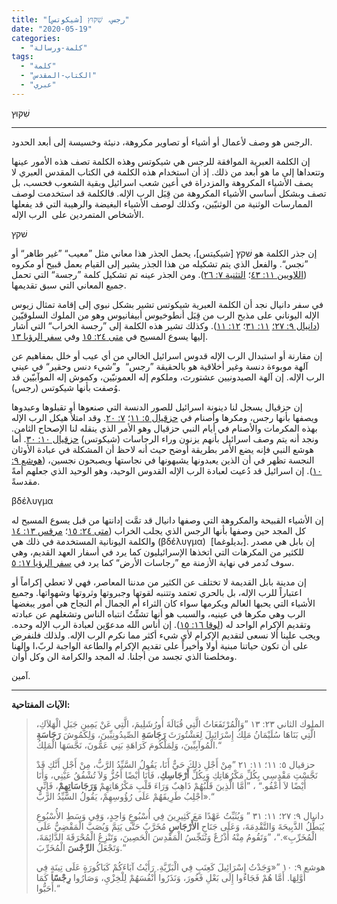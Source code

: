 ```yaml
---
title: "رجس، שִׁקּוּץ [شيكوتس]"
date: "2020-05-19"
categories: 
  - "كلمة-ورسالة"
tags: 
  - "كلمة"
  - "الكتاب-المقدس"
  - "عبري"
---
```


שִׁקּוּץ

* * *

الرجس هو وصف لأعمال أو أشياء أو تصاوير مكروهة، دنيئة وخسيسة إلى أبعد الحدود. 

إن الكلمة العبرية الموافقة للرجس هي شيكوتس وهذه الكلمة تصف هذه الأمور عينها وتتعداها إلى ما هو أبعد من ذلك. إذ أن استخدام هذه الكلمة في الكتاب المقدس العبري لا يصف الأشياء المكروهة والمزدراة في أعين شعب اسرائيل وبقية الشعوب فحسب، بل تصف وبشكل أساسي الأشياء المكروهة من قِبَل الرب الإله. فالكلمة قد استخدمت لوصف الممارسات الوثنية من الوثنيّين، وكذلك لوصف الأشياء البغيضة والرهيبة التي قد يفعلها الأشخاص المتمردين على  الرب الإله.

שׁקץ

إن جذر الكلمة هو שׁקץ \[شيكيتس\]، يحمل الجذر هذا معاني مثل ”معيب“ ”غير طاهر“ أو ”نجس“. والفعل الذي يتم تشكيله من هذا الجذر يشير إلى القيام بعمل قبيح أو مكروه ([اللاويين ١١: ٤٣](https://biblia.com/books/ar-vandyke/Le11.43)؛ [التثنية ٧: ٢٦](https://biblia.com/books/ar-vandyke/de7.26)). ومن الجذر عينه تم تشكيل كلمة ”رجسة“ التي تحمل جميع المعاني التي سبق تقديمها.

في سفر دانيال نجد أن الكلمة العبرية شيكوتس تشير بشكل نبوي إلى إقامة تمثال زيوس الإله اليوناني على مذبح الرب من قِبَل أنطوخيوس أبيفانيوس وهو من الملوك السلوقيّين ([دانيال ٩: ٢٧؛](https://biblia.com/books/ar-vandyke/da9.27) [١١: ٣١](https://biblia.com/books/ar-vandyke/da11.31)؛ [١٢: ١١](https://biblia.com/books/ar-vandyke/da12.11)). وكذلك تشير هذه الكلمة إلى ”رجسة الخراب“ التي أشار إليها يسوع المسيح في [متى ٢٤: ١٥](https://biblia.com/books/ar-vandyke/mt24.15) وفي [سفر الرؤيا ١٣](https://biblia.com/books/ar-vandyke/rev13).

إن مقارنة أو استبدال الرب الإله قدوس اسرائيل الخالي من أي عيب أو خلل بمفاهيم عن آلهة موبوءة دنسة وغير أخلاقية هو بالحقيقة ”رجس“  و”شيء دنس وحقير“ في عيني الرب الإله. إن آلهة الصيدونيين عشتورث، وملكوم إله العمونيّين، وكموش إله الموآبيّين قد وُصفت بأنها شيكوتس (رجس). 

إن حزقيال يسجل لنا دينونة اسرائيل للصور الدنسة التي صنعوها أو تقبلوها وعبدوها ويصفها بأنها رجس، ومكرها وأصنام في [حزقيال ٥: ١١](https://biblia.com/books/ar-vandyke/ez5.11)؛ [٧: ٢٠](https://biblia.com/books/ar-vandyke/eze7.20). وقد امتلأ هيكل الرب الإله بهذه المكرمات والأصنام في أيام النبي حزقيال وهو الأمر الذي ينقله لنا الإصحاح الثامن. ونجد أنه يتم وصف اسرائيل بأنهم يزنون وراء الرجاسات (شيكوتس) [حزقيال ١٠: ٣٠](https://biblia.com/books/ar-vandyke/eze10.30). أما هوشع النبي فإنه يضع الأمر بطريقة أوضح حيث أنه لاحظ أن المشكلة في عبادة الأوثان النجسة تظهر في أن الذين يعبدونها يشبهونها في نجاستها ويصبحون نجسين، ([هوشع ٩: ١٠](https://biblia.com/books/ar-vandyke/hos9.10)). إن اسرائيل قد دُعيت لعبادة الرب الإله القدوس الوحيد، وهو الوحيد الذي جعلهم أمةً مقدسةً.

βδέλυγμα

إن الأشياء القبيحة والمكروهة التي وصفها دانيال قد تمَّت إدانتها من قبل يسوع المسيح له كل المجد حين وصفها بأنها الرجس الذي يجلب الخراب ([متى ٢٤: ١٥](https://biblia.com/books/ar-vandyke/mt24.15)؛ [مرقس ١٣: ١٤](https://biblia.com/books/ar-vandyke/mk13.14) والكلمة اليونانية المستخدمة في ذلك هي (βδέλυγμα)  \[بديلوغما\]. إن بابل هي مصدر للكثير من المكرهات التي اتخذها الإسرائيليون كما يرد في أسفار العهد القديم، وهي سوف تُدمر في نهاية الأزمنة مع ”رجاسات الأرض“ كما يرد في [سفر الرؤيا ١٧: ٥](https://biblia.com/books/ar-vandyke/rev17.5).

إن مدينة بابل القديمة لا تختلف عن الكثير من مدننا المعاصر، فهي لا تعطي إكراماً أو اعتباراً للرب الإله، بل بالحري تعتمد وتتنبه لقوتها وجبروتها وثروتها وشهواتها. وجميع الأشياء التي يحبها العالم ويكرمها سواء كان الثراء أم الجمال أم النجاح هي أمور يبغضها الرب وهي مكرها في عينيه، والسبب هو أنها تشتِّتُ انتباه الناس وتشغلهم عن عبادته وتقديم الإكرام الواحد له ([لوقا ١٦: ١٥](https://biblia.com/books/ar-vandyke/lk16.15)). إن أناس الله مدعوّين لعبادة الرب الإله وحده. ويجب علينا ألا نسعى لتقديم الإكرام لأي شيء أكثر مما نكرم الرب الإله. ولذلك فلنفرض على أن تكون حياتنا مبنية أولا وأخيراً على تقديم الإكرام والطاعة الواجبة لربّ،ا وإلهنا ومخلصنا الذي تجسد من أجلنا. له المجد والكرامة الن وكل أوان. 

آمين.

* * *

**الآيات المفتاحية:**

> الملوك الثاني ٢٣: ١٣ ”وَالْمُرْتَفَعَاتُ الَّتِي قُبَالَةَ أُورُشَلِيمَ، الَّتِي عَنْ يَمِينِ جَبَلِ الْهَلاَكِ، الَّتِي بَنَاهَا سُلَيْمَانُ مَلِكُ إِسْرَائِيلَ لِعَشْتُورَثَ **رَجَاسَةِ** الصِّيدُونِيِّينَ، وَلِكَمُوشَ **رَجَاسَةِ** الْمُوآبِيِّينَ، وَلِمَلْكُومَ كَرَاهَةِ بَنِي عَمُّونَ، نَجَّسَهَا الْمَلِكُ.“
> 
> حزقيال ٥: ١١؛ ١١: ٢١ ”مِنْ أَجْلِ ذلِكَ حَيٌّ أَنَا، يَقُولُ السَّيِّدُ الرَّبُّ، مِنْ أَجْلِ أَنَّكِ قَدْ نَجَّسْتِ مَقْدِسِي بِكُلِّ مَكْرُهَاتِكِ وَبِكُلِّ **أَرْجَاسِكِ**، فَأَنَا أَيْضًا أَجُزُّ وَلاَ تُشْفُقُ عَيْنِي، وَأَنَا أَيْضًا لاَ أَعْفُو.“ ، ”أَمَّا الَّذِينَ قَلْبُهُمْ ذَاهِبٌ وَرَاءَ قَلْبِ مَكْرُهَاتِهِمْ **وَرَجَاسَاتِهِمْ**، فَإِنِّي أَجْلِبُ طَرِيقَهُمْ عَلَى رُؤُوسِهِمْ، يَقُولُ السَّيِّدُ الرَّبُّ».“
> 
> دانيال ٩: ٢٧؛ ١١: ٣١ ” وَيُثَبِّتُ عَهْدًا مَعَ كَثِيرِينَ فِي أُسْبُوعٍ وَاحِدٍ، وَفِي وَسَطِ الأُسْبُوعِ يُبَطِّلُ الذَّبِيحَةَ وَالتَّقْدِمَةَ، وَعَلَى جَنَاحِ **الأَرْجَاسِ** مُخَرَّبٌ حَتَّى يَتِمَّ وَيُصَبَّ الْمَقْضِيُّ عَلَى الْمُخَرِّبِ».“، ”وَتَقُومُ مِنْهُ أَذْرُعٌ وَتُنَجِّسُ الْمَقْدِسَ الْحَصِينَ، وَتَنْزِعُ الْمُحْرَقَةَ الدَّائِمَةَ، وَتَجْعَلُ **الرِّجْسَ** الْمُخَرِّبَ.“
> 
> هوشع ٩: ١٠ ”«وَجَدْتُ إِسْرَائِيلَ كَعِنَبٍ فِي الْبَرِّيَّةِ. رَأَيْتُ آبَاءَكُمْ كَبَاكُورَةٍ عَلَى تِينَةٍ فِي أَوَّلِهَا. أَمَّا هُمْ فَجَاءُوا إِلَى بَعْلِ فَغُورَ، وَنَذَرُوا أَنْفُسَهُمْ لِلْخِزْيِ، وَصَارُوا **رِجْسًا** كَمَا أَحَبُّوا.“
